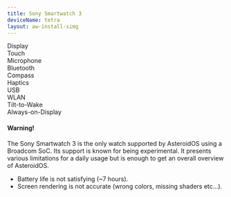 ```yaml
---
title: Sony Smartwatch 3
deviceName: tetra
layout: aw-install-simg
---
```


<div class="support-row">
  <div class="support-col">Display<div class="support-col-good"></div></div>
  <div class="support-col">Touch<div class="support-col-good"></div></div>
  <div class="support-col">Microphone<div class="support-col-bad"></div></div>
  <div class="support-col">Bluetooth<div class="support-col-good"></div></div>
  <div class="support-col">Compass<div class="support-col-good"></div></div>
  <div class="support-col">Haptics<div class="support-col-good"></div></div>
  <div class="support-col">USB<div class="support-col-good"></div></div>
  <div class="support-col">WLAN<div class="support-col-good"></div></div>
  <div class="support-col">Tilt-to-Wake<div class="support-col-good"></div></div>
  <div class="support-col">Always-on-Display<div class="support-col-good"></div></div>
</div>

<div class="callout callout-warning">
    <h4>Warning!</h4>
    <p>The Sony Smartwatch 3 is the only watch supported by AsteroidOS using a Broadcom SoC. Its support is known for being experimental. It presents various limitations for a daily usage but is enough to get an overall overview of AsteroidOS.</p>
    <ul>
        <li>Battery life is not satisfying (~7 hours).</li>
        <li>Screen rendering is not accurate (wrong colors, missing shaders etc...).</li>
    </ul>
</div>

